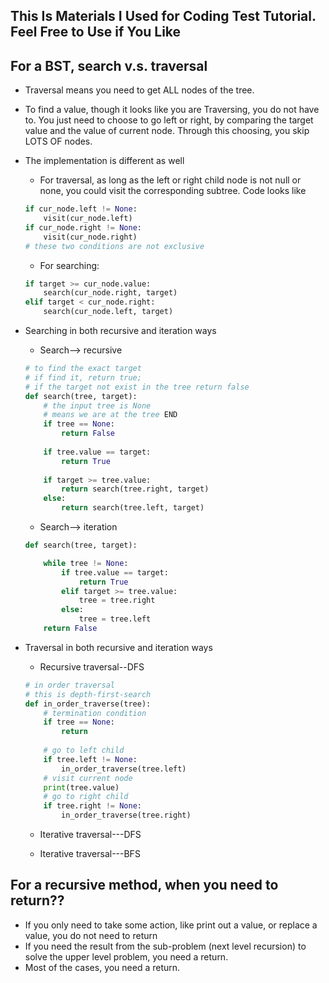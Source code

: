 ## This Is Materials I Used for Coding Test Tutorial. Feel Free to Use if You Like

## For a BST, search v.s. traversal
* Traversal means you need to get ALL nodes of the tree.
* To find a value, though it looks like you are Traversing, you do not have to. You just need to choose to go left or right, by comparing the target value and the value of current node. Through this choosing, you skip LOTS OF nodes. 
* The implementation is different as well
    * For traversal, as long as the left or right child node is not null or none, you could visit the corresponding subtree. Code looks like 
    ```python
    if cur_node.left != None:
        visit(cur_node.left)
    if cur_node.right != None:
        visit(cur_node.right)
    # these two conditions are not exclusive
    ```
    * For searching:
    ```python
    if target >= cur_node.value:
        search(cur_node.right, target)
    elif target < cur_node.right:
        search(cur_node.left, target)
    ```
* Searching in both recursive and iteration ways
    * Search--> recursive
    ```python
    # to find the exact target
    # if find it, return true; 
    # if the target not exist in the tree return false
    def search(tree, target):
        # the input tree is None
        # means we are at the tree END
        if tree == None:
            return False
        
        if tree.value == target:
            return True
        
        if target >= tree.value:
            return search(tree.right, target)
        else:
            return search(tree.left, target)
    ```
    * Search--> iteration
    ```python
    def search(tree, target):

        while tree != None:
            if tree.value == target:
                return True
            elif target >= tree.value:
                tree = tree.right
            else:
                tree = tree.left
        return False
    ```

* Traversal in both recursive and iteration ways
    * Recursive traversal--DFS
    ```python
    # in order traversal
    # this is depth-first-search
    def in_order_traverse(tree):
        # termination condition
        if tree == None:
            return
        
        # go to left child
        if tree.left != None:
            in_order_traverse(tree.left)
        # visit current node
        print(tree.value)
        # go to right child
        if tree.right != None:
            in_order_traverse(tree.right)
    ```
    * Iterative traversal---DFS
    
    * Iterative traversal---BFS

## For a recursive method, when you need to return??
* If you only need to take some action, like print out a value, or replace a value, you do not need to return
* If you need the result from the sub-problem (next level recursion) to solve the upper level problem, you need a return.
* Most of the cases,  you need a return.

